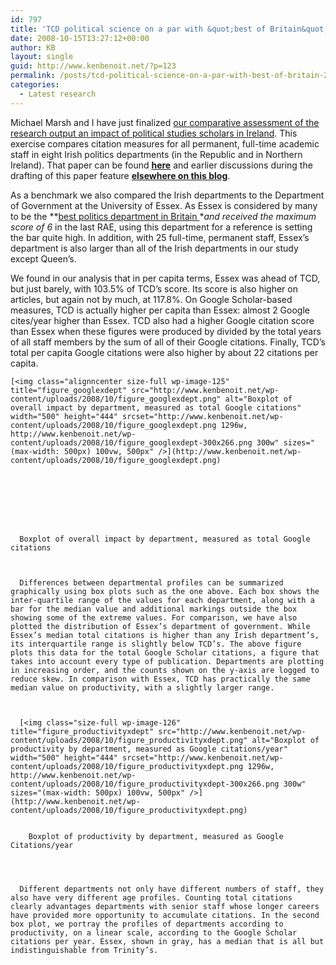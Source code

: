 ```yaml
---
id: 797
title: 'TCD political science on a par with &quot;best of Britain&quot;'
date: 2008-10-15T13:27:12+00:00
author: KB
layout: single
guid: http://www.kenbenoit.net/?p=123
permalink: /posts/tcd-political-science-on-a-par-with-best-of-britain-2/
categories:
  - Latest research
---
```

<!--StartFragment-->


  Michael Marsh and I have just finalized [our comparative assessment of the research output an impact of political studies scholars in Ireland](http://www.kenbenoit.net/?page_id=50#citationspaper). This exercise compares citation measures for all permanent, full-time academic staff in eight Irish politics departments (in the Republic and in Northern Ireland). That paper can be found **[here](http://www.kenbenoit.net/?page_id=50#citationspaper)** and earlier discussions during the drafting of this paper feature **[elsewhere on this blog](http://www.kenbenoit.net/?p=20)**.



  As a benchmark we also compared the Irish departments to the Department of Government at the University of Essex. As Essex is considered by many to be the **[best politics department in Britain ](http://www.essex.ac.uk/government/)**and received the maximum score of 6* in the last RAE, using this department for a reference is setting the bar quite high. In addition, with 25 full-time, permanent staff, Essex&#8217;s department is also larger than all of the Irish departments in our study except Queen’s.


We found in our analysis that in per capita terms, Essex was ahead of TCD, but just barely, with 103.5% of TCD’s score. Its score is also higher on articles, but again not by much, at 117.8%. On Google Scholar-based measures, TCD is actually higher per capita than Essex: almost 2 Google cites/year higher than Essex. TCD also had a higher Google citation score than Essex when these figures were produced by divided by the total years of all staff members by the sum of all of their Google citations. Finally, TCD’s total per capita Google citations were also higher by about 22 citations per capita.


   
  
  
    [<img class="alignncenter size-full wp-image-125" title="figure_googlexdept" src="http://www.kenbenoit.net/wp-content/uploads/2008/10/figure_googlexdept.png" alt="Boxplot of overall impact by department, measured as total Google citations" width="500" height="444" srcset="http://www.kenbenoit.net/wp-content/uploads/2008/10/figure_googlexdept.png 1296w, http://www.kenbenoit.net/wp-content/uploads/2008/10/figure_googlexdept-300x266.png 300w" sizes="(max-width: 500px) 100vw, 500px" />](http://www.kenbenoit.net/wp-content/uploads/2008/10/figure_googlexdept.png)
  
  
  
     
  
  
  
    
      Boxplot of overall impact by department, measured as total Google citations
     
    
    
      Differences between departmental profiles can be summarized graphically using box plots such as the one above. Each box shows the inter-quartile range of the values for each department, along with a bar for the median value and additional markings outside the box showing some of the extreme values. For comparison, we have also plotted the distribution of Essex’s department of government. While Essex’s median total citations is higher than any Irish department’s, its interquartile range is slightly below TCD’s. The above figure plots this data for the total Google Scholar citations, a figure that takes into account every type of publication. Departments are plotting in increasing order, and the counts shown on the y-axis are logged to reduce skew. In comparison with Essex, TCD has practically the same median value on productivity, with a slightly larger range.
    
    
    
      [<img class="size-full wp-image-126" title="figure_productivityxdept" src="http://www.kenbenoit.net/wp-content/uploads/2008/10/figure_productivityxdept.png" alt="Boxplot of productivity by department, measured as Google citations/year" width="500" height="444" srcset="http://www.kenbenoit.net/wp-content/uploads/2008/10/figure_productivityxdept.png 1296w, http://www.kenbenoit.net/wp-content/uploads/2008/10/figure_productivityxdept-300x266.png 300w" sizes="(max-width: 500px) 100vw, 500px" />](http://www.kenbenoit.net/wp-content/uploads/2008/10/figure_productivityxdept.png)
      
      
        Boxplot of productivity by department, measured as Google Citations/year
      
    
    
    
      Different departments not only have different numbers of staff, they also have very different age profiles. Counting total citations clearly advantages departments with senior staff whose longer careers have provided more opportunity to accumulate citations. In the second box plot, we portray the profiles of departments according to productivity, on a linear scale, according to the Google Scholar citations per year. Essex, shown in gray, has a median that is all but indistinguishable from Trinity’s.
    
